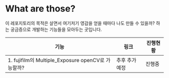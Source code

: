 # What are those?
이 레포지토리의 목적은 살면서 여기저기 영감을 얻을 때마다 나도 만들 수 있을까? 하는 궁금증으로 개발하는 기능들을 모아두는 곳입니다.

|기능|링크|진행현황|
|--|--|--|
|1. fujifilm의 Multiple_Exposure openCV로 가능할까?|추후 추가예정|진행중|